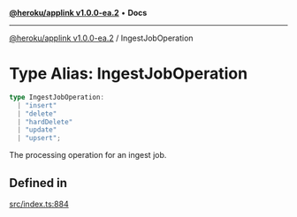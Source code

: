 [**@heroku/applink v1.0.0-ea.2**](../README.md) • **Docs**

***

[@heroku/applink v1.0.0-ea.2](../README.md) / IngestJobOperation

# Type Alias: IngestJobOperation

```ts
type IngestJobOperation: 
  | "insert"
  | "delete"
  | "hardDelete"
  | "update"
  | "upsert";
```

The processing operation for an ingest job.

## Defined in

[src/index.ts:884](https://github.com/heroku/heroku-applink-nodejs/blob/81b4143bb39e9e9309a4571ee63197ea8b696d90/src/index.ts#L884)
